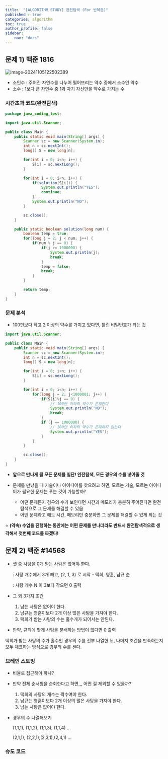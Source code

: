 ```yaml
---
title:  "[ALGORITHM STUDY] 완전탐색 (For 반복문)"
published : true
categories: algorithm
toc: true
author_profile: false
sidebar:
    nav: "docs"
---
```


## 문제 1) 백준 1816

![image-20241105122502389]({{site.url}}/assets/images/2024-11-05-algorithm(6)/image-20241105122502389.png)

- 소인수 : 주어진 자연수를 나누어 떨어뜨리는 약수 중에서 소수인 약수
- 소수 : 1보다 큰 자연수 중 1과 자기 자신만을 약수로 가지는 수

### 시간초과 코드(완전탐색)

```java
package java_coding_test;

import java.util.Scanner;

public class Main {
    public static void main(String[] args) {
        Scanner sc = new Scanner(System.in);
        int n = sc.nextInt();
        long[] S = new long[n];

        for(int i = 0; i<n; i++) {
            S[i] = sc.nextLong();
        }

        for(int i = 0; i<n; i++) {
            if(solution(S[i])) {
                System.out.println("YES");
                continue;
            }
            System.out.println("NO");
        }

        sc.close();
    }

    public static boolean solution(long num) {
        boolean temp = true;
        for(long j = 2; j < num; j++) {
            if(num % j == 0) {
                if(j >= 1000000) {
                    System.out.println(j);
                    break;
                }
                temp = false;
                break;
            }
        }

        return temp;
    }
}
```

### 문제 분석

- 100만보다 작고 2 이상의 약수를 가지고 있다면, 틀린 비밀번호가 되는 것

```java
import java.util.Scanner;

public class Main {
    public static void main(String[] args) {
        Scanner sc = new Scanner(System.in);
        int n = sc.nextInt();
        long[] S = new long[n];

        for(int i = 0; i<n; i++) {
            S[i] = sc.nextLong();
        }

        for(int i = 0; i<n; i++) {
            for(long j = 2; j<1000001; j++) {
                if(S[i]%j == 0) {
                    // 100만 이하의 약수가 존재한다
                    System.out.println("NO");
                    break;
                }
                if (j == 1000000) {
                    // 100만 이하의 약수가 존재하지 않는다
                    System.out.println("YES");
                }
            }
        }  

        sc.close();
    }
}
```

- **앞으로 만나게 될 모든 문제를 일단! 완전탐색, 모든 경우의 수를 넣어줄 것**

- 문제를 만났을 때 기술이나 아이디어를 찾으려고 하면, 모르는 기술, 모르는 아이디어가 필요한 문제는 푸는 것이 가능할까?
  - 어떤 문제든지 경우의 수가 보인다면 시간과 메모리가 충분히 주어진다면 완전 탐색으로 그 문제를 해결할 수 있음
  - 어떤 문제라고 해도 시간, 메모리만 충분하면 그 문제를 해결할 수 있게 되는 것

:star: **(약속) 수업을 진행하는 동안에는 어떤 문제를 만나더라도 반드시 완전탐색적으로 생각해서 첫번째 코드를 짜겠다!**

## 문제 2) 백준 #14568

- 셋 중 사탕을 0개 받는 사람은 없어야 한다.

  : 사탕 개수에서 3개 빼고, (2, 1, 3) 로 시작 - 택희, 영훈, 남규 순

  : 사탕 개수 N 이 3보다 작으면 0 출력

- 그 외 3가지 조건

  1. 남는 사탕은 없어야 한다.
  2. 남규는 영훈이보다 2개 이상 많은 사탕을 가져야 한다.
  3. 택희가 받는 사탕의 수는 홀수개가 되어서는 안된다.

- 만약, 규칙에 맞게 사탕을 분배하는 방법이 없다면 0 출력

택희가 받는 사탕의 수가 홀수인 경우의 수를 전부 나열한 뒤, 나머지 조건을 만족하는지 모두 체크하는 방식으로 경우의 수를 센다.

### 브레인 스토밍

- 비율로 접근해야 하나?

- 만약 전체 순서쌍을 순회한다고 하면,,, 어떤 걸 제외할 수 있을까?

  1. 택희의 사탕의 개수는 짝수여야 한다.
  2. 남규는 영훈이보다 2개 이상의 많은 사탕을 가져야 한다.
  3. 남는 사탕은 없어야 한다.

- 경우의 수 나열해보기

  (1,1,1), (1,1,2), (1,1,3), (1,1,4) ...

  (2,1,1), (2,2,1),(2,3,1),(2,4,1) ...

### 슈도 코드

```
```

